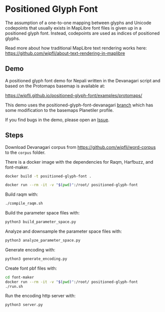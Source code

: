# Positioned Glyph Font

The assumption of a one-to-one mapping between glyphs and Unicode codepoints that usually exists in MapLibre font files is given up in a positioned glyph font. Instead, codepoints are used as indices of positioned glyphs.

Read more about how traditional MapLibre text rendering works here: https://github.com/wipfli/about-text-rendering-in-maplibre

## Demo

A positioned glyph font demo for Nepali written in the Devanagari script and based on the Protomaps basemap is available at:

https://wipfli.github.io/positioned-glyph-font/examples/protomaps/

This demo uses the positioned-glyph-font-devanagari [branch](https://github.com/wipfli/basemaps/tree/positioned-glyph-font-devanagari) which has some modification to the basemaps Planetiler profile.

If you find bugs in the demo, please open an [Issue](https://github.com/wipfli/positioned-glyph-font/issues).

## Steps


Download Devanagari corpus from https://github.com/wipfli/word-corpus to the `corpus` folder.

There is a docker image with the dependencies for Raqm, Harfbuzz, and font-maker.

```bash
docker build -t positioned-glyph-font .
```

```bash
docker run --rm -it -v "$(pwd)":/root/ positioned-glyph-font
```

Build raqm with:

```bash
./compile_raqm.sh
```

Build the parameter space files with:

```bash
python3 build_parameter_space.py
```

Analyze and downsample the parameter space files with:

```bash
python3 analyze_parameter_space.py
```

Generate encoding with:

```bash
python3 generate_encoding.py
```

Create font pbf files with:

```bash
cd font-maker
docker run --rm -it -v "$(pwd)":/root/ positioned-glyph-font
./run.sh
```

Run the encoding http server with:

```bash
python3 server.py
```
